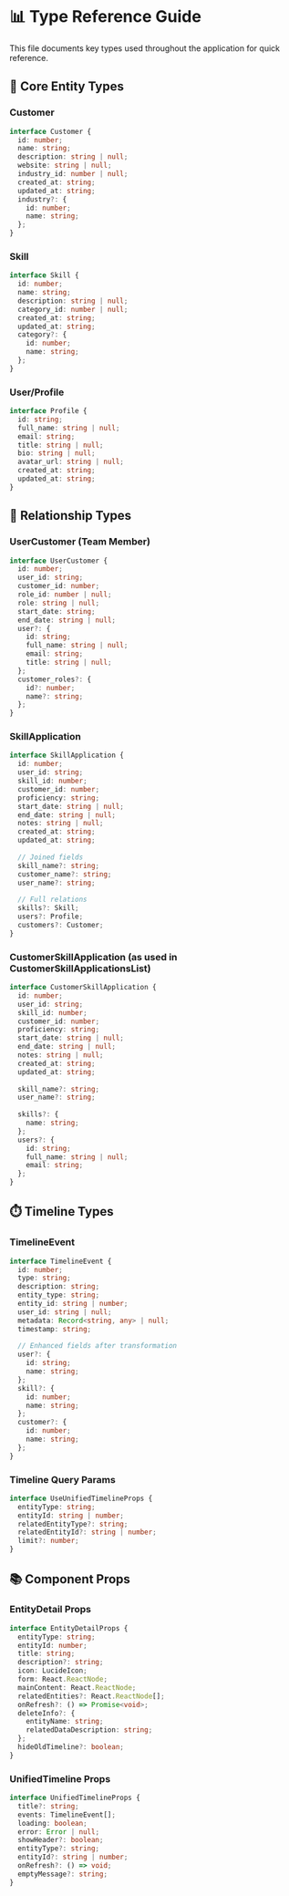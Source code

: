 # 📊 Type Reference Guide

This file documents key types used throughout the application for quick reference.

## 🧩 Core Entity Types

### Customer

```typescript
interface Customer {
  id: number;
  name: string;
  description: string | null;
  website: string | null;
  industry_id: number | null;
  created_at: string;
  updated_at: string;
  industry?: {
    id: number;
    name: string;
  };
}
```

### Skill

```typescript
interface Skill {
  id: number;
  name: string;
  description: string | null;
  category_id: number | null;
  created_at: string;
  updated_at: string;
  category?: {
    id: number;
    name: string;
  };
}
```

### User/Profile

```typescript
interface Profile {
  id: string;
  full_name: string | null;
  email: string;
  title: string | null;
  bio: string | null;
  avatar_url: string | null;
  created_at: string;
  updated_at: string;
}
```

## 🔗 Relationship Types

### UserCustomer (Team Member)

```typescript
interface UserCustomer {
  id: number;
  user_id: string;
  customer_id: number;
  role_id: number | null;
  role: string | null;
  start_date: string;
  end_date: string | null;
  user?: {
    id: string;
    full_name: string | null;
    email: string;
    title: string | null;
  };
  customer_roles?: {
    id?: number;
    name?: string;
  };
}
```

### SkillApplication

```typescript
interface SkillApplication {
  id: number;
  user_id: string;
  skill_id: number;
  customer_id: number;
  proficiency: string;
  start_date: string | null;
  end_date: string | null;
  notes: string | null;
  created_at: string;
  updated_at: string;
  
  // Joined fields
  skill_name?: string;
  customer_name?: string;
  user_name?: string;
  
  // Full relations
  skills?: Skill;
  users?: Profile;
  customers?: Customer;
}
```

### CustomerSkillApplication (as used in CustomerSkillApplicationsList)

```typescript
interface CustomerSkillApplication {
  id: number;
  user_id: string;
  skill_id: number;
  customer_id: number;
  proficiency: string;
  start_date: string | null;
  end_date: string | null;
  notes: string | null;
  created_at: string;
  updated_at: string;
  
  skill_name?: string;
  user_name?: string;
  
  skills?: {
    name: string;
  };
  users?: {
    id: string;
    full_name: string | null;
    email: string;
  };
}
```

## ⏱️ Timeline Types

### TimelineEvent

```typescript
interface TimelineEvent {
  id: number;
  type: string;
  description: string;
  entity_type: string;
  entity_id: string | number;
  user_id: string | null;
  metadata: Record<string, any> | null;
  timestamp: string;
  
  // Enhanced fields after transformation
  user?: {
    id: string;
    name: string;
  };
  skill?: {
    id: number;
    name: string;
  };
  customer?: {
    id: number;
    name: string;
  };
}
```

### Timeline Query Params

```typescript
interface UseUnifiedTimelineProps {
  entityType: string;
  entityId: string | number;
  relatedEntityType?: string;
  relatedEntityId?: string | number;
  limit?: number;
}
```

## 📚 Component Props

### EntityDetail Props

```typescript
interface EntityDetailProps {
  entityType: string;
  entityId: number;
  title: string;
  description?: string;
  icon: LucideIcon;
  form: React.ReactNode;
  mainContent: React.ReactNode;
  relatedEntities?: React.ReactNode[];
  onRefresh?: () => Promise<void>;
  deleteInfo?: {
    entityName: string;
    relatedDataDescription: string;
  };
  hideOldTimeline?: boolean;
}
```

### UnifiedTimeline Props

```typescript
interface UnifiedTimelineProps {
  title?: string;
  events: TimelineEvent[];
  loading: boolean;
  error: Error | null;
  showHeader?: boolean;
  entityType?: string;
  entityId?: string | number;
  onRefresh?: () => void;
  emptyMessage?: string;
}
``` 